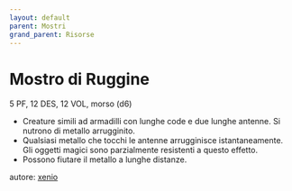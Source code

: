 ```yaml
---
layout: default
parent: Mostri
grand_parent: Risorse
---
```


# Mostro di Ruggine
5 PF, 12 DES, 12 VOL, morso (d6)
- Creature simili ad armadilli con lunghe code e due lunghe antenne. Si nutrono di metallo arrugginito.
- Qualsiasi metallo che tocchi le antenne arrugginisce istantaneamente. Gli oggetti magici sono parzialmente resistenti a questo effetto.
- Possono fiutare il metallo a lunghe distanze.

autore: [xenio](https://xenioinabottle.blogspot.com)
